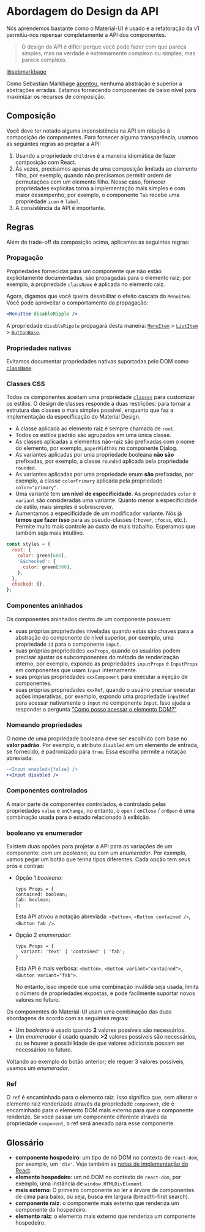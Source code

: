 # Abordagem do Design da API

<p class="description">Nós aprendemos bastante como o Material-UI é usado e a refatoração da v1 permitiu-nos repensar completamente a API dos componentes.</p>

> O design da API é difícil porque você pode fazer com que pareça simples, mas na verdade é extremamente complexo ou simples, mas parece complexo.

[@sebmarkbage](https://twitter.com/sebmarkbage/status/728433349337841665)

Como Sebastian Markbage [apontou](https://2014.jsconf.eu/speakers/sebastian-markbage-minimal-api-surface-area-learning-patterns-instead-of-frameworks.html), nenhuma abstração é superior a abstrações erradas. Estamos fornecendo componentes de baixo nível para maximizar os recursos de composição.

## Composição

Você deve ter notado alguma inconsistência na API em relação à composição de componentes. Para fornecer alguma transparência, usamos as seguintes regras ao projetar a API:

1. Usando a propriedade `children` é a maneira idiomática de fazer composição com React.
2. Às vezes, precisamos apenas de uma composição limitada ao elemento filho, por exemplo, quando não precisamos permitir ordem de permutações com um elemento filho. Nesse caso, fornecer propriedades explícitas torna a implementação mais simples e com maior desempenho; por exemplo, o componente `Tab` recebe uma propriedade `icon` e `label`.
3. A consistência da API é importante.

## Regras

Além do trade-off da composição acima, aplicamos as seguintes regras:

### Propagação

Propriedades fornecidas para um componente que não estão explicitamente documentadas, são propagadas para o elemento raiz; por exemplo, a propriedade `className` é aplicada no elemento raiz.

Agora, digamos que você queira desabilitar o efeito cascata do `MenuItem`. Você pode aproveitar o comportamento da propagação:

```jsx
<MenuItem disableRipple />
```

A propriedade `disableRipple` propagará desta maneira: [`MenuItem`](/api/menu-item/) > [`ListItem`](/api/list-item/) > [`ButtonBase`](/api/button-base/).

### Propriedades nativas

Evitamos documentar propriedades nativas suportadas pelo DOM como [`className`](/customization/components/#overriding-styles-with-class-names).

### Classes CSS

Todos os componentes aceitam uma propriedade [`classes`](/customization/components/#overriding-styles-with-classes) para customizar os estilos. O design de classes responde a duas restrições: para tornar a estrutura das classes o mais simples possível, enquanto que faz a implementação da especificação do Material Design.

- A classe aplicada ao elemento raiz é sempre chamada de `root`.
- Todos os estilos padrão são agrupados em uma única classe.
- As classes aplicadas a elementos não-raiz são prefixadas com o nome do elemento, por exemplo, `paperWidthXs` no componente Dialog.
- As variantes aplicadas por uma propriedade booleana **não são** prefixadas, por exemplo, a classe `rounded` aplicada pela propriedade `rounded`.
- As variantes aplicadas por uma propriedade enum **são** prefixadas, por exemplo, a classe `colorPrimary` aplicada pela propriedade `color="primary"`.
- Uma variante tem **um nível de especificidade**. As propriedades `color` e `variant` são consideradas uma variante. Quanto menor a especificidade de estilo, mais simples é sobrescrever.
- Aumentamos a especificidade de um modificador variante. Nós já **temos que fazer isso** para as pseudo-classes (`:hover`, `:focus`, etc.). Permite muito mais controle ao custo de mais trabalho. Esperamos que também seja mais intuitivo.

```js
const styles = {
  root: {
    color: green[600],
    '&$checked': {
      color: green[500],
    },
  },
  checked: {},
};
```

### Componentes aninhados

Os componentes aninhados dentro de um componente possuem:

- suas próprias propriedades niveladas quando estas são chaves para a abstração do componente de nível superior, por exemplo, uma propriedade `id` para o componente `input`.
- suas próprias propriedades `xxxProps`, quando os usuários podem precisar ajustar os subcomponentes do método de renderização interno, por exemplo, expondo as propriedades `inputProps` e `InputProps` em componentes que usam `Input` internamente.
- suas próprias propriedades `xxxComponent` para executar a injeção de componentes.
- suas próprias propriedades `xxxRef`, quando o usuário precisar executar ações imperativas, por exemplo, expondo uma propriedade `inputRef` para acessar nativamente o `input` no componente `Input`. Isso ajuda a responder a pergunta ["Como posso acessar o elemento DOM?"](/getting-started/faq/#how-can-i-access-the-dom-element)

### Nomeando propriedades

O nome de uma propriedade booleana deve ser escolhido com base no **valor padrão**. Por exemplo, o atributo `disabled` em um elemento de entrada, se fornecido, é padronizado para `true`. Essa escolha permite a notação abreviada:

```diff
-<Input enabled={false} />
+<Input disabled />
```

### Componentes controlados

A maior parte de componentes controlados, é controlado pelas propriedades `value` e `onChange`, no entanto, o `open` / `onClose` / `onOpen` é uma combinação usada para o estado relacionado à exibição.

### booleano vs enumerador

Existem duas opções para projetar a API para as variações de um componente: com um *booleano*; ou com um *enumerador*. Por exemplo, vamos pegar um botão que tenha tipos diferentes. Cada opção tem seus prós e contras:

- Opção 1 *booleano*:
    
    ```tsx
    type Props = {
    contained: boolean;
    fab: boolean;
    };
    ```
    
    Esta API ativou a notação abreviada: `<Button>`, `<Button contained />`, `<Button fab />`.

- Opção 2 *enumerador*:
    
    ```tsx
    type Props = {
      variant: 'text' | 'contained' | 'fab';
    }
    ```
    
    Esta API é mais verbosa: `<Button>`, `<Button variant="contained">`, `<Button variant="fab">`.
    
    No entanto, isso impede que uma combinação inválida seja usada, limita o número de propriedades expostas, e pode facilmente suportar novos valores no futuro.

Os componentes do Material-UI usam uma combinação das duas abordagens de acordo com as seguintes regras:

- Um *booleano* é usado quando **2** valores possíveis são necessários.
- Um *enumerador* é usado quando **>2** valores possíveis são necessários, ou se houver a possibilidade de que valores adicionais possam ser necessários no futuro.

Voltando ao exemplo do botão anterior; ele requer 3 valores possíveis, usamos um *enumerador*.

### Ref

O `ref` é encaminhado para o elemento raiz. Isso significa que, sem alterar o elemento raiz renderizado através da propriedade `component`, ele é encaminhado para o elemento DOM mais externo para que o componente renderize. Se você passar um componente diferente através da propriedade `component`, o ref será anexado para esse componente.

## Glossário

- **componente hospedeiro**: um tipo de nó DOM no contexto de `react-dom`, por exemplo, um `'div'`. Veja também as [notas de implementação do React](https://pt-br.reactjs.org/docs/implementation-notes.html#mounting-host-elements).
- **elemento hospedeiro**: um nó DOM no contexto de `react-dom`, por exemplo, uma instância de `window.HTMLDivElement`.
- **mais externo**: O primeiro componente ao ler a árvore de componentes de cima para baixo, ou seja, busca em largura (breadth-first search).
- **componente raiz**: o componente mais externo que renderiza um componente do hospedeiro.
- **elemento raiz**: o elemento mais externo que renderiza um componente hospedeiro.